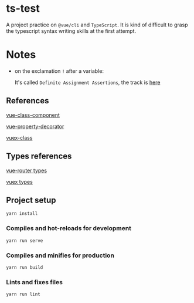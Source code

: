 # ts-test

A project practice on `@vue/cli` and `TypeScript`. It is kind of difficult to grasp the typescript syntax writing skills at the first attempt. 

# Notes

- on the exclamation `!` after a variable: 
    
    It's called `Definite Assignment Assertions`, the track is [here](https://github.com/Microsoft/TypeScript/wiki/What's-new-in-TypeScript#definite-assignment-assertions)
    


## References

[vue-class-component](https://github.com/vuejs/vue-class-component)

[vue-property-decorator](https://github.com/kaorun343/vue-property-decorator)

[vuex-class](https://github.com/ktsn/vuex-class/)

## Types references

[vue-router types](https://github.com/vuejs/vue-router/tree/dev/types)

[vuex types](https://github.com/vuejs/vuex/tree/dev/types)

## Project setup
```
yarn install
```

### Compiles and hot-reloads for development
```
yarn run serve
```

### Compiles and minifies for production
```
yarn run build
```

### Lints and fixes files
```
yarn run lint
```
